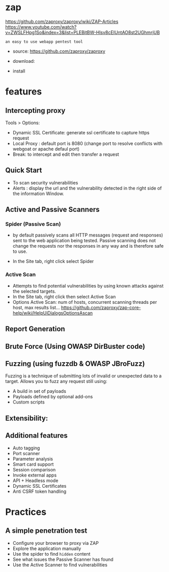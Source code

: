 # zap
https://github.com/zaproxy/zaproxy/wiki/ZAP-Articles
https://www.youtube.com/watch?v=ZWSLFHpg1So&index=3&list=PLEBitBW-Hlsv8cEIUntAO8st2UGhmrjUB
```
an easy to use webapp pentest tool

```

* source: https://github.com/zaproxy/zaproxy

* download:
* install


# features

## Intercepting proxy

Tools > Options:
* Dynamic SSL Certificate: generate ssl certificate to capture https request
* Local Proxy : default port is 8080 (change port to resolve conflicts with webgoat or apache defaul port)
* Break: to intercept and edit then transfer a request

## Quick Start

* To scan security vulnerabilities
* Alerts : display the url and the vulnerability detected in the right side of the information Window.

## Active and Passive Scanners

### Spider (Passive Scan)

* by default passively scans all HTTP messages (request and responses) sent to the web application being tested.
Passive scanning does not change the requests nor the responses in any way and is therefore safe to use.

* In the Site tab, right click select Spider

### Active Scan

* Attempts to find potential vulnerabilities by using known attacks against the selected targets.
* In the Site tab, right click then select Active Scan
* Options Active Scan: num of hosts, concurrent scanning threads per host, max results list...
    https://github.com/zaproxy/zap-core-help/wiki/HelpUiDialogsOptionsAscan

## Report Generation

## Brute Force (Using OWASP DirBuster code)

## Fuzzing (using fuzzdb & OWASP JBroFuzz)

Fuzzing is a technique of submitting lots of invalid or unexpected data to a target.
Allows you to fuzz any request still using:
* A build in set of payloads
* Payloads defined by optional add-ons
* Custom scripts

## Extensibility:

## Additional features

* Auto tagging
* Port scanner
* Parameter analysis
* Smart card support
* Session comparison
* Invoke external apps
* API + Headless mode
* Dynamic SSL Certificates
* Anti CSRF token handling

# Practices

## A simple penetration test

* Configure your browser to proxy via ZAP
* Explore the application manually
* Use the spider to find `hidden` content
* See what issues the Passive Scanner has found
* Use the Active Scanner to find vulnerabilities

